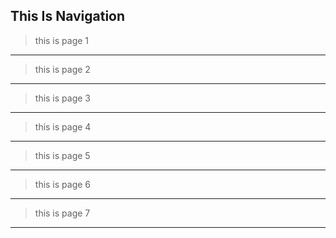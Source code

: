 ## This Is Navigation
> this is page 1
____
> this is page 2
____
> this is page 3
____
> this  is page 4
____
>this is page 5
___ 
>this is page 6
____
>this is page 7
___